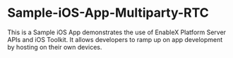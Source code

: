 # Sample-iOS-App-Multiparty-RTC
This is a Sample iOS App demonstrates the use of EnableX Platform Server APIs and iOS Toolkit. It allows developers to ramp up on app development by hosting on their own devices.
